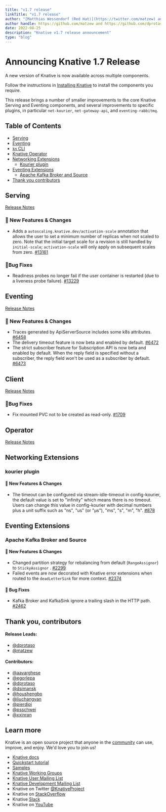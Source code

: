 ```yaml
---
title: "v1.7 release"
linkTitle: "v1.7 release"
author: "[Matthias Wessendorf (Red Hat)](https://twitter.com/matzew) and [Dave Protasowski (VMWare)](https://github.com/dprotaso)"
author handle: https://github.com/matzew and https://github.com/dprotaso
date: 2022-08-25
description: "Knative v1.7 release announcement"
type: "blog"
---
```


# Announcing Knative 1.7 Release

A new version of Knative is now available across multiple components.

Follow the instructions in [Installing Knative](https://knative.dev/docs/install/) to install the components you require.

This release brings a number of smaller improvements to the core Knative Serving and Eventing components, and several improvements to specific plugins, in particular `net-kourier`, `net-gateway-api`, and `eventing-rabbitmq`.

## Table of Contents
- [Serving](#serving)
- [Eventing](#eventing)
- [`kn` CLI](#client)
- [Knative Operator](#operator)
- [Networking Extensions](#networking-extensions)
    - [Kourier plugin](#kourier-plugin)
- [Eventing Extensions](#eventing-extensions)
    - [Apache Kafka Broker and Source](#apache-kafka-broker-and-source)
- [Thank you contributors](#thank-you-contributors)

## Serving

[Release Notes](https://github.com/knative/serving/releases/tag/knative-v1.7.1)

### 💫 New Features & Changes

- Adds a `autoscaling.knative.dev/activation-scale` annotation that allows the user to set a minimum number of replicas when not scaled to zero. Note that the initial target scale for a revision is still handled by `initial-scale`; `activation-scale` will only apply on subsequent scales from zero. [#13161](https://github.com/knative/serving/pull/13161)

### 🐞Bug Fixes

- Readiness probes no longer fail if the user container is restarted (due to a liveness probe failure). [#13229](https://github.com/knative/serving/pull/13229)

## Eventing

[Release Notes](https://github.com/knative/eventing/releases/tag/knative-v1.7.1)

### 💫 New Features & Changes

- Traces generated by ApiServerSource includes some k8s attributes. [#6458](https://github.com/knative/eventing/pull/6458)
- The delivery timeout feature is now beta and enabled by default. [#6472](https://github.com/knative/eventing/pull/6472)
- The strict subscriber feature for Subscription API is now beta and enabled by default.
  When the reply field is specified without a subscriber, the reply field won't be used as a subscriber by default. [#6473](https://github.com/knative/eventing/pull/6473)

## Client

[Release Notes](https://github.com/knative/client/releases/tag/knative-v1.7.0)

### 🐞Bug Fixes

- Fix mounted PVC not to be created as read-only. [#1709](https://github.com/knative/client/pull/1709)

## Operator

[Release Notes](https://github.com/knative/operator/releases/tag/knative-v1.7.0)

## Networking Extensions

### kourier plugin

#### 💫 New Features & Changes

* The timeout can be configured via stream-idle-timeout in config-kourier, the default value is set to "infinity" which means there is no timeout.  Users can change this value in config-kourier with decimal numbers plus a unit suffix such as "ns", "us" (or "µs"), "ms", "s", "m", "h". [#878](https://github.com/knative-sandbox/net-kourier/pull/878)

## Eventing Extensions

### Apache Kafka Broker and Source

#### 💫 New Features & Changes

* Changed partition strategy for rebalancing from default (`RangeAssignor`) to `StickyAssignor` . [#2299](https://github.com/knative-sandbox/eventing-kafka-broker/pull/2299)
* Failed events are now decorated with Knative error extensions when routed to the `deadLetterSink` for more context. [#2374](https://github.com/knative-sandbox/eventing-kafka-broker/pull/2374)

#### 🐞 Bug Fixes

* Kafka Broker and KafkaSink ignore a trailing slash in the HTTP path. [#2462](https://github.com/knative-sandbox/eventing-kafka-broker/pull/2462)


## Thank you, contributors

#### Release Leads:

- [@dprotaso](https://github.com/dprotaso)
- [@matzew](https://github.com/matzew)

#### Contributors:

- [@aavarghese](https://github.com/aavarghese)
- [@egorlepa](https://github.com/egorlepa)
- [@dprotaso](https://github.com/dprotaso)
- [@dsimansk](https://github.com/dsimansk)
- [@houshengbo](https://github.com/houshengbo)
- [@liuchangyan](https://github.com/liuchangyan)
- [@pierdipi](https://github.com/pierdipi)
- [@psschwei](https://github.com/psschwei)
- [@xxinran](https://github.com/xxinran)

## Learn more

Knative is an open source project that anyone in the [community](https://knative.dev/docs/community/) can use, improve, and enjoy. We'd love you to join us!

- [Knative docs](https://knative.dev/docs)
- [Quickstart tutorial](https://knative.dev/docs/getting-started)
- [Samples](https://knative.dev/docs/samples)
- [Knative Working Groups](https://github.com/knative/community/blob/main/working-groups/WORKING-GROUPS.md)
- [Knative User Mailing List](https://groups.google.com/forum/#!forum/knative-users)
- [Knative Development Mailing List](https://groups.google.com/forum/#!forum/knative-dev)
- Knative on Twitter [@KnativeProject](https://twitter.com/KnativeProject)
- Knative on [StackOverflow](https://stackoverflow.com/questions/tagged/knative)
- Knative [Slack](https://slack.knative.dev)
- Knative on [YouTube](https://www.youtube.com/channel/UCq7cipu-A1UHOkZ9fls1N8A)
